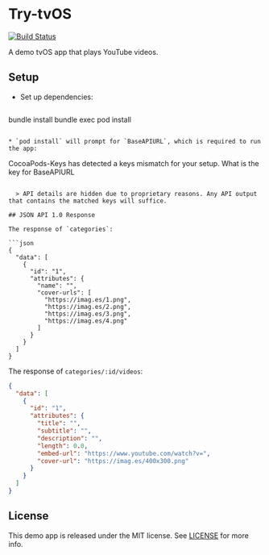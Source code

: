 # Try-tvOS

[![Build Status](https://travis-ci.org/bcylin/Try-tvOS.svg)](https://travis-ci.org/bcylin/Try-tvOS)

A demo tvOS app that plays YouTube videos.

## Setup

* Set up dependencies:

  ```
bundle install
bundle exec pod install
```

* `pod install` will prompt for `BaseAPIURL`, which is required to run the app:

  ```
CocoaPods-Keys has detected a keys mismatch for your setup.
What is the key for BaseAPIURL
>
```

  > API details are hidden due to proprietary reasons. Any API output that contains the matched keys will suffice.

## JSON API 1.0 Response

The response of `categories`:

```json
{
  "data": [
    {
      "id": "1",
      "attributes": {
        "name": "",
        "cover-urls": [
          "https://imag.es/1.png",
          "https://imag.es/2.png",
          "https://imag.es/3.png",
          "https://imag.es/4.png"
        ]
      }
    }
  ]
}
```

The response of `categories/:id/videos`:

```json
{
  "data": [
    {
      "id": "1",
      "attributes": {
        "title": "",
        "subtitle": "",
        "description": "",
        "length": 0.0,
        "embed-url": "https://www.youtube.com/watch?v=",
        "cover-url": "https://imag.es/400x300.png"
      }
    }
  ]
}
```

## License

This demo app is released under the MIT license. See [LICENSE](https://github.com/bcylin/Try-tvOS/blob/master/LICENSE) for more info.
